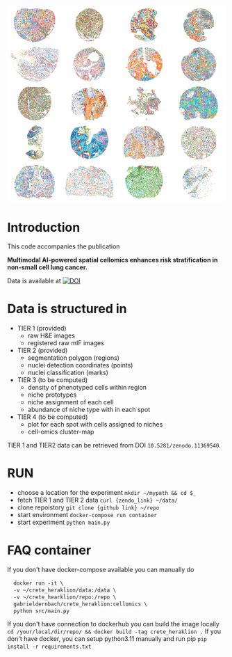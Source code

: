 ![alt text](https://github.com/gabrieldernbach/cell-niches/blob/main/spots.png)

Introduction
============
This code accompanies the publication 

**Multimodal AI-powered spatial cellomics enhances risk stratification in non-small cell lung cancer.**

Data is available at [![DOI](https://zenodo.org/badge/DOI/10.5281/zenodo.11389863.svg)](https://doi.org/10.5281/zenodo.11389863)


Data is structured in 
=====================
* TIER 1 (provided)
  * raw H&E images
  * registered raw mIF images
* TIER 2 (provided)
  * segmentation polygon (regions)
  * nuclei detection coordinates (points)
  * nuclei classification (marks)
* TIER 3 (to be computed)
  * density of phenotyped cells within region
  * niche prototypes
  * niche assignment of each cell
  * abundance of niche type with in each spot
* TIER 4 (to be computed)
  * plot for each spot with cells assigned to niches
  * cell-omics cluster-map

TIER 1 and TIER2 data can be retrieved from DOI `10.5281/zenodo.11369540`.

RUN
===
* choose a location for the experiment `mkdir ~/mypath && cd $_`
* fetch TIER 1 and TIER 2 data `curl {zendo_link} ~/data/`
* clone repoistory `git clone {github link} ~/repo`
* start environment `docker-compose run container`
* start experiment `python main.py`


# FAQ container
If you don't have docker-compose available you can manually do
```
  docker run -it \
  -v ~/crete_heraklion/data:/data \
  -v ~/crete_hearklion/repo:/repo \
  gabrieldernbach/crete_heraklion:cellomics \
  python src/main.py
```
If you don't have connection to dockerhub you can build the image locally
`cd /your/local/dir/repo/ && docker build -tag crete_heraklion .`
If you don't have docker, you can setup python3.11 manually and run pip
`pip install -r requirements.txt`
